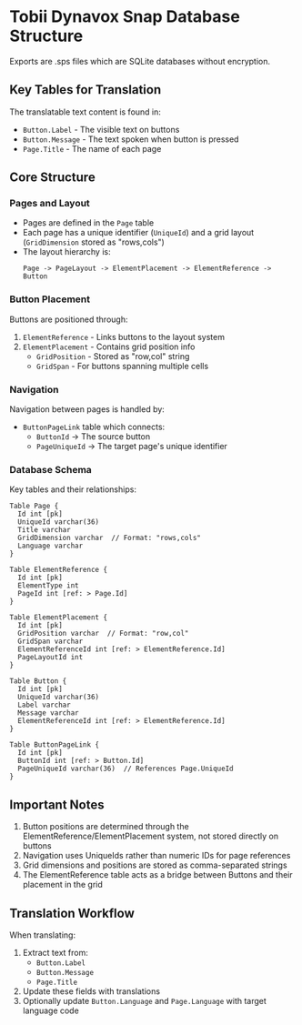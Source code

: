 # Tobii Dynavox Snap Database Structure

Exports are .sps files which are SQLite databases without encryption.

## Key Tables for Translation

The translatable text content is found in:
- `Button.Label` - The visible text on buttons
- `Button.Message` - The text spoken when button is pressed
- `Page.Title` - The name of each page

## Core Structure

### Pages and Layout
- Pages are defined in the `Page` table
- Each page has a unique identifier (`UniqueId`) and a grid layout (`GridDimension` stored as "rows,cols")
- The layout hierarchy is:
  ```
  Page -> PageLayout -> ElementPlacement -> ElementReference -> Button
  ```

### Button Placement
Buttons are positioned through:
1. `ElementReference` - Links buttons to the layout system
2. `ElementPlacement` - Contains grid position info
   - `GridPosition` - Stored as "row,col" string
   - `GridSpan` - For buttons spanning multiple cells

### Navigation
Navigation between pages is handled by:
- `ButtonPageLink` table which connects:
  - `ButtonId` -> The source button
  - `PageUniqueId` -> The target page's unique identifier

### Database Schema

Key tables and their relationships:

```dbml
Table Page {
  Id int [pk]
  UniqueId varchar(36)
  Title varchar
  GridDimension varchar  // Format: "rows,cols"
  Language varchar
}

Table ElementReference {
  Id int [pk]
  ElementType int
  PageId int [ref: > Page.Id]
}

Table ElementPlacement {
  Id int [pk]
  GridPosition varchar  // Format: "row,col"
  GridSpan varchar
  ElementReferenceId int [ref: > ElementReference.Id]
  PageLayoutId int
}

Table Button {
  Id int [pk]
  UniqueId varchar(36)
  Label varchar
  Message varchar
  ElementReferenceId int [ref: > ElementReference.Id]
}

Table ButtonPageLink {
  Id int [pk]
  ButtonId int [ref: > Button.Id]
  PageUniqueId varchar(36)  // References Page.UniqueId
}
```

## Important Notes

1. Button positions are determined through the ElementReference/ElementPlacement system, not stored directly on buttons
2. Navigation uses UniqueIds rather than numeric IDs for page references
3. Grid dimensions and positions are stored as comma-separated strings
4. The ElementReference table acts as a bridge between Buttons and their placement in the grid

## Translation Workflow

When translating:
1. Extract text from:
   - `Button.Label`
   - `Button.Message`
   - `Page.Title`
2. Update these fields with translations
3. Optionally update `Button.Language` and `Page.Language` with target language code

